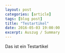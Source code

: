 ```yaml
---
layout: post
categories: [article]
tags: [blog post]
title: "Testartikel"
date: 2016-05-03 19:00:00
excerpt: Auszug / Summary
---
```


Das ist ein Testartikel
